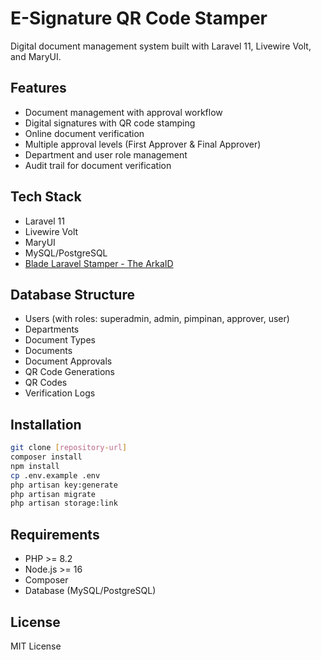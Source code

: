 

# E-Signature QR Code Stamper

Digital document management system built with Laravel 11, Livewire Volt, and MaryUI.

## Features

- Document management with approval workflow
- Digital signatures with QR code stamping
- Online document verification
- Multiple approval levels (First Approver & Final Approver)
- Department and user role management
- Audit trail for document verification

## Tech Stack

- Laravel 11
- Livewire Volt
- MaryUI
- MySQL/PostgreSQL
- <a href="https://github.com/TheArKaID/laravel-stamper"> Blade Laravel Stamper - The ArkaID </a>

## Database Structure

- Users (with roles: superadmin, admin, pimpinan, approver, user)
- Departments
- Document Types
- Documents
- Document Approvals
- QR Code Generations
- QR Codes
- Verification Logs

## Installation

```bash
git clone [repository-url]
composer install
npm install
cp .env.example .env
php artisan key:generate
php artisan migrate
php artisan storage:link
```

## Requirements

- PHP >= 8.2
- Node.js >= 16
- Composer
- Database (MySQL/PostgreSQL)

## License

MIT License
